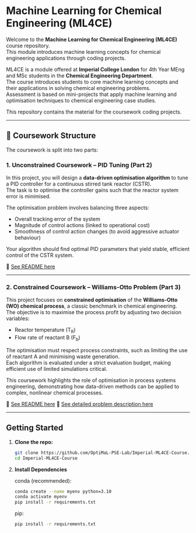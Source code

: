 # Machine Learning for Chemical Engineering (ML4CE)

Welcome to the **Machine Learning for Chemical Engineering (ML4CE)** course repository.  
This module introduces machine learning concepts for chemical engineering applications through coding projects.

ML4CE is a module offered at **Imperial College London** for 4th Year MEng and MSc students in the **Chemical Engineering Department**.  
The course introduces students to core machine learning concepts and their applications in solving chemical engineering problems.  
Assessment is based on mini-projects that apply machine learning and optimisation techniques to chemical engineering case studies.

This repository contains the material for the coursework coding projects.

---

## 📂 Coursework Structure

The coursework is split into two parts:  

### 1. Unconstrained Coursework – PID Tuning (Part 2)

In this project, you will design a **data-driven optimisation algorithm** to tune a PID controller for a continuous stirred tank reactor (CSTR).  
The task is to optimise the controller gains such that the reactor system error is minimised.  

The optimisation problem involves balancing three aspects:
- Overall tracking error of the system  
- Magnitude of control actions (linked to operational cost)  
- Smoothness of control action changes (to avoid aggressive actuator behaviour)  

Your algorithm should find optimal PID parameters that yield stable, efficient control of the CSTR system.  

📖 [See README here](cw1_ddo/part1_unconstrained/README.md)

---

### 2. Constrained Coursework – Williams-Otto Problem (Part 3)

This project focuses on **constrained optimisation** of the **Williams-Otto (WO) chemical process**, a classic benchmark in chemical engineering.  
The objective is to maximise the process profit by adjusting two decision variables:  

- Reactor temperature (T<sub>R</sub>)  
- Flow rate of reactant B (F<sub>b</sub>)  

The optimisation must respect process constraints, such as limiting the use of reactant A and minimising waste generation.  
Each algorithm is evaluated under a strict evaluation budget, making efficient use of limited simulations critical.  

This coursework highlights the role of optimisation in process systems engineering, demonstrating how data-driven methods can be applied to complex, nonlinear chemical processes.  

📖 [See README here](cw1_ddo/part2_constrained/README.md)
📖 [See detailed problem description here](cw1_ddo/part2_constrained/ML4CE_WO_coursework.docx)

---

## Getting Started
1. **Clone the repo:**
   ```bash
   git clone https://github.com/OptiMaL-PSE-Lab/Imperial-ML4CE-Course.git
   cd Imperial-ML4CE-Course
   ```
2. **Install Dependencies**
    
    conda (recommended):
    ```bash
    conda create --name myenv python=3.10 
    conda activate myenv
    pip install -r requirements.txt
    ```

    pip:
    ```bash
    pip install -r requirements.txt
    ```
